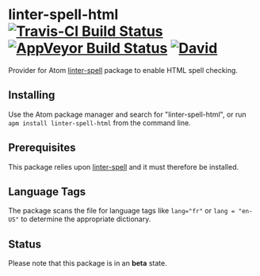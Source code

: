 # linter-spell-html [![Travis-CI Build Status](https://img.shields.io/travis/yitzchak/linter-spell-html/master.svg?label=Linux/OSX%20build)](https://travis-ci.org/yitzchak/linter-spell-html) [![AppVeyor Build Status](https://img.shields.io/appveyor/ci/yitzchak/linter-spell-html/master.svg?label=Windows%20build)](https://ci.appveyor.com/project/yitzchak/linter-spell-html) [![David](https://img.shields.io/david/yitzchak/linter-spell-html.svg)](https://david-dm.org/yitzchak/linter-spell-html)

Provider for Atom [linter-spell](https://atom.io/packages/linter-spell) package
to enable HTML spell checking.

## Installing

Use the Atom package manager and search for "linter-spell-html", or run
`apm install linter-spell-html` from the command line.

## Prerequisites

This package relies upon [linter-spell](https://atom.io/packages/linter-spell)
and it must therefore be installed.

## Language Tags

The package scans the file for language tags like `lang="fr"` or `lang = "en-US"`
to determine the appropriate dictionary.

## Status

Please note that this package is in an **beta** state.
